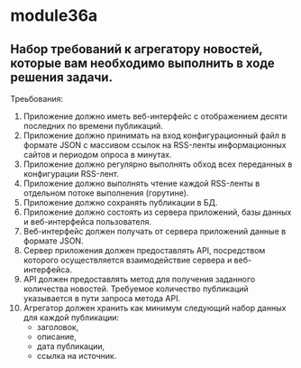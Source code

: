 # module36a

## Набор требований к агрегатору новостей, которые вам необходимо выполнить в ходе решения задачи.

Треьбования:
1.  Приложение должно иметь веб-интерфейс с отображением десяти последних по времени публикаций.
2.  Приложение должно принимать на вход конфигурационный файл в формате JSON с массивом ссылок на RSS-ленты информационных сайтов и периодом опроса в минутах.
3.  Приложение должно регулярно выполнять обход всех переданных в конфигурации RSS-лент.
4.	Приложение должно выполнять чтение каждой RSS-ленты в отдельном потоке выполнения (горутине).
5.	Приложение должно сохранять публикации в БД.
6.	Приложение должно состоять из сервера приложений, базы данных и веб-интерфейса пользователя.
7.	Веб-интерфейс должен получать от сервера приложений данные в формате JSON.
8.	Сервер приложения должен предоставлять API, посредством которого осуществляется взаимодействие сервера и веб-интерфейса.
9.	API должен предоставлять метод для получения заданного количества новостей. Требуемое количество публикаций указывается в пути запроса метода API.
10. Агрегатор должен хранить как минимум следующий набор данных для каждой публикации:
    -   заголовок,
    -   описание,
    -   дата публикации,
    -   ссылка на источник.
